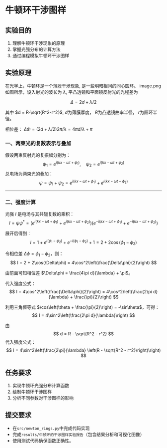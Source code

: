 # 牛顿环干涉图样

## 实验目的
1. 理解牛顿环干涉现象的原理
2. 掌握光强分布的计算方法
3. 通过编程模拟牛顿环干涉图样

## 实验原理
在光学上，牛顿环是一个薄膜干涉现象, 是一些明暗相间的同心圆环。
image.png
如图所示，设入射光的波长为 $\lambda$, 平凸透镜和平面镜反射光的光程差为
 
 $$\Delta = 2d+\lambda/2$$

 其中 $d = R-\sqrt{R^2-r^2}$,  $d$为薄膜厚度， $R$为凸透镜曲率半径， $r$为圆环半径。

相位差： $\Delta \Phi = (2d+\lambda/2) 2 \pi/\lambda = 4\pi d/\lambda+\pi$

### 一、两束光的复数表示与叠加

假设两束反射光的复振幅分别为：
$$
\psi_1 = e^{i(kx - \omega t + \phi_1)}, \quad \psi_2 = e^{i(kx - \omega t + \phi_2)}
$$
总电场为两束光的叠加：
$$
\psi = \psi_1 + \psi_2 = e^{i(kx - \omega t + \phi_1)} + e^{i(kx - \omega t + \phi_2)}
$$

---

### 二、强度计算
光强 $I$ 是电场与其共轭复数的乘积：
$$
I = \psi \psi^* = \left(e^{i(kx - \omega t + \phi_1)} + e^{i(kx - \omega t + \phi_2)}\right) \left(e^{-i(kx - \omega t + \phi_1)} + e^{-i(kx - \omega t + \phi_2)}\right)
$$

展开后得到：
$$
I = 1 + e^{i(\phi_1 - \phi_2)} + e^{-i(\phi_1 - \phi_2)} + 1 = 2 + 2\cos(\phi_1 - \phi_2)
$$

令相位差 $\Delta\phi = \phi_1 - \phi_2$，则：
$$
I = 2 + 2\cos(\Delta\phi) = 4\cos^2\left(\frac{\Delta\phi}{2}\right)
$$

由前面可知相位差 $\Delta\phi = \frac{4\pi d}{\lambda} + \pi$。

代入强度公式：
$$
I = 4\cos^2\left(\frac{\Delta\phi}{2}\right) = 4\cos^2\left(\frac{2\pi d}{\lambda} + \frac{\pi}{2}\right)
$$

利用三角恒等式 $\cos\left(\theta + \frac{\pi}{2}\right) = -\sin\theta$，可得：
$$
I = 4\sin^2\left(\frac{2\pi d}{\lambda}\right)
$$

由
$$
d = R - \sqrt{R^2 - r^2}
$$
代入强度公式：
$$
I = 4\sin^2\left(\frac{2\pi}{\lambda} \left(R - \sqrt{R^2 - r^2}\right)\right)
$$


## 任务要求
1. 实现牛顿环光强分布计算函数
2. 绘制牛顿环干涉图样
3. 分析不同参数对干涉图样的影响

## 提交要求
- 在`src/newton_rings.py`中完成代码实现
- 完成`results/牛顿环的干涉图样实验报告`（包含结果分析和可视化图像）
- 使用测试代码确保函数正确性。
